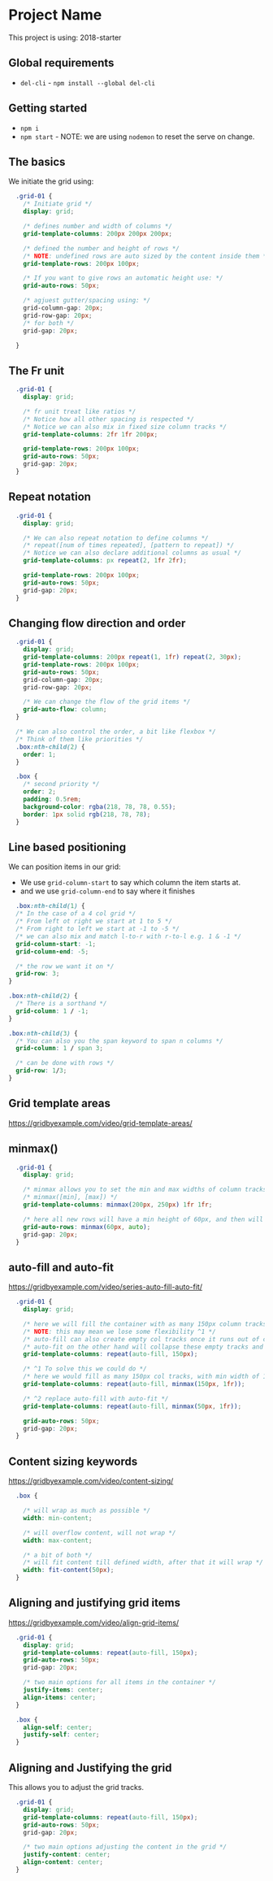 Project Name
============

This project is using: 2018-starter

## Global requirements
- `del-cli` - `npm install --global del-cli`


## Getting started
- `npm i`
- `npm start` - NOTE: we are using `nodemon` to reset the serve on change.


## The basics
We initiate the grid using: 
```css 
  .grid-01 {
    /* Initiate grid */
    display: grid;

    /* defines number and width of columns */
    grid-template-columns: 200px 200px 200px;

    /* defined the number and height of rows */
    /* NOTE: undefined rows are auto sized by the content inside them */
    grid-template-rows: 200px 100px;

    /* If you want to give rows an automatic height use: */
    grid-auto-rows: 50px;

    /* agjuest gutter/spacing using: */
    grid-column-gap: 20px;
    grid-row-gap: 20px;
    /* for both */
    grid-gap: 20px;

  }
```

## The Fr unit
```css
  .grid-01 {
    display: grid;

    /* fr unit treat like ratios */
    /* Notice how all other spacing is respected */
    /* Notice we can also mix in fixed size column tracks */
    grid-template-columns: 2fr 1fr 200px;

    grid-template-rows: 200px 100px;
    grid-auto-rows: 50px;
    grid-gap: 20px;
  }
```

## Repeat notation
```css 
  .grid-01 {
    display: grid;

    /* We can also repeat notation to define columns */
    /* repeat([num of times repeated], [pattern to repeat]) */
    /* Notice we can also declare additional columns as usual */
    grid-template-columns: px repeat(2, 1fr 2fr);

    grid-template-rows: 200px 100px;
    grid-auto-rows: 50px;
    grid-gap: 20px;
  }
```

## Changing flow direction and order
```css
  .grid-01 {
    display: grid;
    grid-template-columns: 200px repeat(1, 1fr) repeat(2, 30px);
    grid-template-rows: 200px 100px;
    grid-auto-rows: 50px;
    grid-column-gap: 20px;
    grid-row-gap: 20px;

    /* We can change the flow of the grid items */
    grid-auto-flow: column;
  }

  /* We can also control the order, a bit like flexbox */
  /* Think of them like priorities */
  .box:nth-child(2) {
    order: 1;
  }

  .box {
    /* second priority */
    order: 2;
    padding: 0.5rem;
    background-color: rgba(218, 78, 78, 0.55);
    border: 1px solid rgb(218, 78, 78);
  }
```

## Line based positioning 
We can position items in our grid:
- We use `grid-column-start` to say which column the item starts at.
- and we use `grid-column-end` to say where it finishes

```css
  .box:nth-child(1) {
  /* In the case of a 4 col grid */
  /* From left ot right we start at 1 to 5 */
  /* From right to left we start at -1 to -5 */
  /* we can also mix and match l-to-r with r-to-l e.g. 1 & -1 */
  grid-column-start: -1;
  grid-column-end: -5;

  /* the row we want it on */
  grid-row: 3;
}

.box:nth-child(2) {
  /* There is a sorthand */
  grid-column: 1 / -1;
}

.box:nth-child(3) {
  /* You can also you the span keyword to span n columns */
  grid-column: 1 / span 3;

  /* can be done with rows */
  grid-row: 1/3;
}
```

## Grid template areas
https://gridbyexample.com/video/grid-template-areas/

## minmax()

```css
  .grid-01 {
    display: grid;

    /* minmax allows you to set the min and max widths of column tracks */
    /* minmax([min], [max]) */
    grid-template-columns: minmax(200px, 250px) 1fr 1fr;

    /* here all new rows will have a min height of 60px, and then will auto resize to content */
    grid-auto-rows: minmax(60px, auto);
    grid-gap: 20px;
  }
```

## auto-fill and auto-fit
https://gridbyexample.com/video/series-auto-fill-auto-fit/
```css
  .grid-01 {
    display: grid;

    /* here we will fill the container with as many 150px column tracks as possible */
    /* NOTE: this may mean we lose some flexibility ^1 */
    /* auto-fill can also create empty col tracks once it runs out of cols but still has space */
    /* auto-fit on the other hand will collapse these empty tracks and allow actual cols to fill ^2 */
    grid-template-columns: repeat(auto-fill, 150px);

    /* ^1 To solve this we could do */
    /* here we would fill as many 150px col tracks, with min width of 150 and max 1fr */
    grid-template-columns: repeat(auto-fill, minmax(150px, 1fr));

    /* ^2 replace auto-fill with auto-fit */
    grid-template-columns: repeat(auto-fill, minmax(50px, 1fr));

    grid-auto-rows: 50px;
    grid-gap: 20px;
  }
```

## Content sizing keywords
https://gridbyexample.com/video/content-sizing/
```css
  .box {

    /* will wrap as much as possible */
    width: min-content;

    /* will overflow content, will not wrap */
    width: max-content;

    /* a bit of both */
    /* will fit content till defined width, after that it will wrap */
    width: fit-content(50px);
  }
```

## Aligning and justifying grid items
https://gridbyexample.com/video/align-grid-items/

```css
  .grid-01 {
    display: grid;
    grid-template-columns: repeat(auto-fill, 150px);
    grid-auto-rows: 50px;
    grid-gap: 20px;

    /* two main options for all items in the container */
    justify-items: center;
    align-items: center;
  }

  .box {
    align-self: center;
    justify-self: center;
  }
```

## Aligning and Justifying the grid
This allows you to adjust the grid tracks.
```css
  .grid-01 {
    display: grid;
    grid-template-columns: repeat(auto-fill, 150px);
    grid-auto-rows: 50px;
    grid-gap: 20px;

    /* two main options adjusting the content in the grid */
    justify-content: center;
    align-content: center;
  }
```
